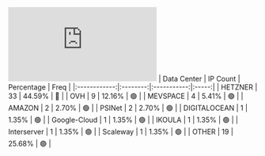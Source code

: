 ![Diagramm](https://github.com/obajay/StateSync-snapshots/blob/main/Projects/Sge/1/README.md)
| Data Center | IP Count | Percentage | Freq |
|:------------:|:--------:|:-----------:|:-----:|
| HETZNER | 33 | 44.59% | 🔴 |
| OVH | 9 | 12.16% | 🟢 |
| MEVSPACE | 4 | 5.41% | 🟢 |
| AMAZON | 2 | 2.70% | 🟢 |
| PSINet | 2 | 2.70% | 🟢 |
| DIGITALOCEAN | 1 | 1.35% | 🟢 |
| Google-Cloud | 1 | 1.35% | 🟢 |
| IKOULA | 1 | 1.35% | 🟢 |
| Interserver | 1 | 1.35% | 🟢 |
| Scaleway | 1 | 1.35% | 🟢 |
| OTHER | 19 | 25.68% | 🟢 |
